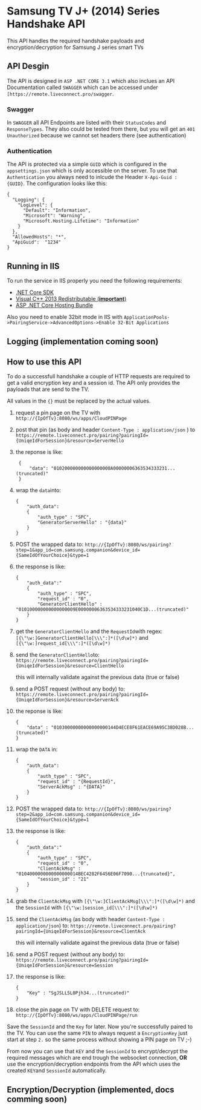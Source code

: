 # Samsung TV J+ (2014) Series Handshake API
This API handles the required handshake payloads and encryption/decryption for Samsung J series smart TVs

## API Desgin
The API is designed in `ASP .NET CORE 3.1` which also inclues an API Documentation called `SWAGGER` which can be accessed under `[https://remote.liveconnect.pro/swagger`. 
### Swagger
In `SWAGGER` all API Endpoints are listed with their `StatusCodes` and `ResponseTypes`. They also could be tested from there, but you will get an `401 Unauthorized` because we cannot set headers there (see authentication)

### Authentication
The API is protected via a simple `GUID` which is configured in the `appsettings.json` which is only accessible on the server. To use that `Authentication` you always need to inlcude the Header `X-Api-Guid : {GUID}`.
The configuration looks like this: 
```
{
  "Logging": {
    "LogLevel": {
      "Default": "Information",
      "Microsoft": "Warning",
      "Microsoft.Hosting.Lifetime": "Information"
    }
  },
  "AllowedHosts": "*",
  "ApiGuid":  "1234" 
}
```

## Running in IIS

To run the service in IIS properly you need the following requirements:
* [.NET Core SDK](https://download.visualstudio.microsoft.com/download/pr/854ca330-4414-4141-9be8-5da3c4be8d04/3792eafd60099b3050313f2edfd31805/dotnet-sdk-3.1.101-win-x64.exe)
* [Visual C++ 2013 Redistributable (**important**)](https://aka.ms/highdpimfc2013x86enu)
* [ASP .NET Core Hosting Bundle](https://download.visualstudio.microsoft.com/download/pr/5bed16f2-fd1a-4027-bee3-3d6a1b5844cc/dd22ca2820fadb57fd5378e1763d27cd/dotnet-hosting-3.1.4-win.exe)

Also you need to enable 32bit mode in IIS with `ApplicationPools->PairingService->AdvancedOptions->Enable 32-Bit Applications`
## Logging (implementation coming soon)

## How to use this API
To do a successfull handshake a couple of HTTP requests are required to get a valid encryption key and a session id.
The API only provides the payloads that are send to the TV.

All values in the `{}` must be replaced by the actual values.

1. request a pin page on the TV with `http://{IpOfTv}:8080/ws/apps/CloudPINPage`
2. post that pin (as body and header `Content-Type : application/json` ) to 
	`https://remote.liveconnect.pro/pairing?pairingId={UniqeIdForSession}&resource=ServerHello`
3. the reponse is like:

	    {
		    "data": "010200000000000000008A00000006363534333231...(truncated)"
	    }
	   
4. wrap the `data`into:
	```
	{
	    "auth_data": 
	    {
		    "auth_type" : "SPC",
		    "GeneratorServerHello" : "{data}"
	    }
	}
	```
5. POST the wrapped data to:
	`http://{IpOfTv}:8080/ws/pairing?step=1&app_id=com.samsung.companion&device_id={SameIdOfYourChoice}&type=1`
6. the response is like:
	```
	{
		"auth_data":"	
		{
			"auth_type" : "SPC",
			"request_id" : "0",
			"GeneratorClientHello" : "010100000000000000009E00000006363534333231040C1D...(truncated)"
		}
	}

7.  get the `GeneratorClientHello` and the `RequestId`with regex: `[{\"\w:]GeneratorClientHello[\\\":]*([\d\w]*)` and `[{\"\w:]request_id[\\\":]*([\d\w]*)`
8. send the `GeneratorClientHello`to:
	`https://remote.liveconnect.pro/pairing?pairingId={UniqeIdForSession}&resource=ClientHello`
	
	this will internally validate against the previous data (true or false)
9. send a POST request (without any body) to:
	`https://remote.liveconnect.pro/pairing?pairingId={UniqeIdForSession}&resource=ServerAck`
10. the reponse is like:
	```
	{
		"data" : "01030000000000000000144D4ECE8F61EACE69A95C38D028B...(truncated)"
	}
	```
11. wrap the `DATA` in:
	```
	{
		"auth_data":
		{
			"auth_type" : "SPC",
			"request_id" : "{RequestId}",
			"ServerAckMsg" : "{DATA}"
		}
	}
	```
12. POST the wrapped data to:
	`http://{IpOfTv}:8080/ws/pairing?step=2&app_id=com.samsung.companion&device_id={SameIdOfYourChoice}&type=1`
13. the response is like:
	```
	{
		"auth_data":"
		{
			"auth_type" : "SPC",
			"request_id" : "0",
			"ClientAckMsg" : "0104000000000000000014BEC4282F6456E06F7090...{truncated}",
			"session_id" : "21"
		}
	}
	```
14. grab the `ClientAckMsg` with `[{\"\w:]ClientAckMsg[\\\":]*([\d\w]*)` and the `SessionId` with `[{\"\w:]session_id[\\\":]*([\d\w]*)`
15. send the  `ClientAckMsg` (as body with header `Content-Type : application/json`) to:
	`https://remote.liveconnect.pro/pairing?pairingId={UniqeIdForSession}&resource=ClientAck` 
	
	this will internally validate against the previous data (true or false)
16. send a POST request (without any body) to:
	`https://remote.liveconnect.pro/pairing?pairingId={UniqeIdForSession}&resource=Session`
17. the response is like:
	```
	{
		"Key" : "SgJSLL5L0Pjh34...(truncated)"
	}
	```
18. close the pin page on TV with DELETE request to:
	`http://{IpOfTv}:8080/ws/apps/CloudPINPage/run`

Save the `SessionId` and the `Key` for later.
Now you're successfully paired to the TV. You can use the same `PIN` to always request a `EncryptionKey` just start at step `2.` so the same process without showing a PIN page on TV ;-)

From now you can use that `KEY` and the `SessionId` to encrypt/decrypt the required messages which are end trough the websocket connection, **OR** use the encryption/decryption endpoints from the API which uses the created `KEY`and `SessionId` automatically.

## Encryption/Decryption (implemented, docs comming soon)